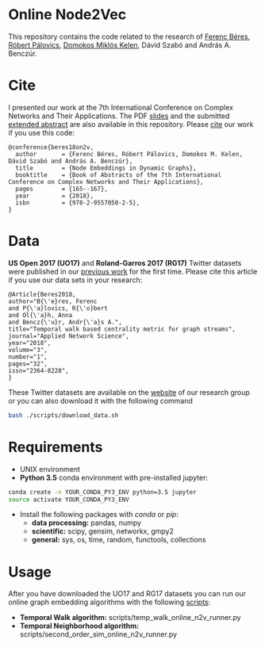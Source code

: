 ﻿Online Node2Vec
========================

This repository contains the code related to the research of [Ferenc Béres](https://github.com/ferencberes), [Róbert Pálovics](https://github.com/rpalovics), [Domokos Miklós Kelen](https://github.com/proto-n), Dávid Szabó and András A. Benczúr.

# Cite

I presented our work at the 7th International Conference on Complex Networks and Their Applications. The PDF [slides](docs/node_embeddings_in_dynamic_graphs_slides.pdf) and the submitted [extended abstract](docs/node_embeddings_in_dynamic_graphs_abstract.pdf) are also available in this repository. Please [cite](https://drive.google.com/file/d/1MJW9uuOPjclV0yA9OeKPIsHpj88DX8Mq/view) our work if you use this code:

```
@conference{beres18on2v,
  author       = {Ferenc Béres, Róbert Pálovics, Domokos M. Kelen, Dávid Szabó and András A. Benczúr}, 
  title        = {Node Embeddings in Dynamic Graphs},
  booktitle    = {Book of Abstracts of the 7th International Conference on Complex Networks and Their Applications},
  pages        = {165--167},
  year         = {2018},
  isbn         = {978-2-9557050-2-5},
}
```

# Data

**US Open 2017 (UO17)** and **Roland-Garros 2017 (RG17)** Twitter datasets were published in our [previous work](https://link.springer.com/article/10.1007/s41109-018-0080-5) for the first time. Please cite this article if you use our data sets in your research:

```
@Article{Beres2018,
author="B{\'e}res, Ferenc
and P{\'a}lovics, R{\'o}bert
and Ol{\'a}h, Anna
and Bencz{\'u}r, Andr{\'a}s A.",
title="Temporal walk based centrality metric for graph streams",
journal="Applied Network Science",
year="2018",
volume="3",
number="1",
pages="32",
issn="2364-8228",
}
```

These Twitter datasets are available on the [website](https://dms.sztaki.hu/hu/letoltes/temporal-katz-centrality-data-sets) of our research group or you can also download it with the following command
```bash
bash ./scripts/download_data.sh
```

# Requirements

   * UNIX environment
   * **Python 3.5** conda environment with pre-installed jupyter:

   ```bash
   conda create -n YOUR_CONDA_PY3_ENV python=3.5 jupyter
   source activate YOUR_CONDA_PY3_ENV
   ```
   * Install the following packages with *conda* or *pip*:
      * **data processing:** pandas, numpy
      * **scientific:** scipy, gensim, networkx, gmpy2
      * **general:** sys, os, time, random, functools, collections

# Usage

After you have downloaded the UO17 and RG17 datasets you can run our online graph embedding algorithms with the following [scripts](scripts/):

   * **Temporal Walk algorithm:** scripts/temp_walk_online_n2v_runner.py
   * **Temporal Neighborhood algorithm:** scripts/second_order_sim_online_n2v_runner.py
